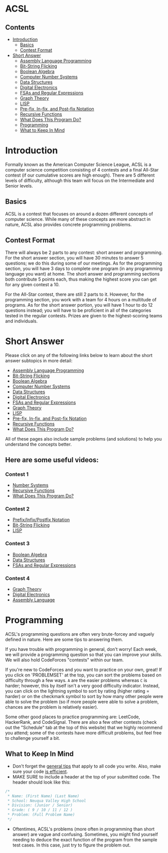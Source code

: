 # ACSL

## Contents
- [Introduction](#introduction)
  - [Basics](#basics)
  - [Contest Format](#contestformat)
- [Short Answer](#shortanswer)
  - [Assembly Language Programming](/resources/acsl/assembly)
  - [Bit-String Flicking](/resources/acsl/bitstringflicking)
  - [Boolean Algebra](/resources/acsl/booleanalgebra)
  - [Computer Number Systems](/resources/acsl/numbersystems)
  - [Data Structures](/resources/acsl/datastructures)
  - [Digital Electronics](/resources/acsl/digitalelectronics)
  - [FSAs and Regular Expressions](/resources/acsl/regex)
  - [Graph Theory](/resources/acsl/graphtheory)
  - [LISP](/resources/acsl/lisp)
  - [Pre-fix, In-fix, and Post-fix Notation](/resources/acsl/notation)
  - [Recursive Functions](/resources/acsl/recursion)
  - [What Does This Program Do?](/resources/acsl/wdtpd)
  - [Programming](#programming)
  - [What to Keep In Mind](#whattokeepinmind)
# Introduction

Formally known as the American Computer Science League, ACSL is a computer science competition consisting of 4 contests and a final All-Star contest (if our cumulative scores are high enough).
There are 5 different levels of difficulty, although this team will focus on the Intermediate and Senior levels.

## Basics

ACSL is a contest that focuses on around a dozen different concepts of computer science.
While many of these concepts are more abstract in nature, ACSL also provides concrete programming problems.

## Contest Format

There will always be 2 parts to any contest: short answer and programming. For the short answer section,
you will have 30 minutes to answer 5 questions; we do this during some of our meetings. As for the programming section, you will have 3 days to complete one program (in any programming language you want) at home. The short answer and programming sections both contribute 5 points each, thus making the highest score you can get for any given contest a 10.

For the All-Star contest, there are still 2 parts to it. However, for the programming section, you work with a team for 4 hours on a multitude of programs. As for the short answer portion, you will have 1 hour to do 12 questions instead; you will have to be proficient in all of the categories tested in the regular contests. Prizes are given to the highest-scoring teams and individuals.

# Short Answer

Please click on any of the following links below to learn about the short answer subtopics in more detail:

- [Assembly Language Programming](/resources/acsl/assembly)
- [Bit-String Flicking](/resources/acsl/bitstringflicking)
- [Boolean Algebra](/resources/acsl/booleanalgebra)
- [Computer Number Systems](/resources/acsl/numbersystems)
- [Data Structures](/resources/acsl/datastructures)
- [Digital Electronics](/resources/acsl/digitalelectronics)
- [FSAs and Regular Expressions](/resources/acsl/regex)
- [Graph Theory](/resources/acsl/graphtheory)
- [LISP](/resources/acsl/lisp)
- [Pre-fix, In-fix, and Post-fix Notation](/resources/acsl/notation)
- [Recursive Functions](/resources/acsl/recursion)
- [What Does This Program Do?](/resources/acsl/wdtpd)

All of these pages also include sample problems (and solutions) to help you understand the concepts better.

## Here are some useful videos: 
### Contest 1

- [Number Systems](https://www.youtube.com/watch?v=06ZQjWNFNMk)
- [Recursive Functions](https://www.youtube.com/watch?v=bgeYJFKMxoE)
- [What Does This Program Do?](https://www.youtube.com/watch?v=IBlXLEWeHjc)

### Contest 2

- [Prefix/Infix/Postfix Notation](https://www.youtube.com/watch?v=ut3jqc3zGY4)
- [Bit-String Flicking](https://www.youtube.com/watch?v=NwE066kjeFw)
- [LISP](https://www.youtube.com/watch?v=_vuFRpNRSco)

### Contest 3

- [Boolean Algebra](https://www.youtube.com/watch?v=8QgOB5-VpRY)
- [Data Structures](https://www.youtube.com/watch?v=lHvs0w2rEB8)
- [FSAs and Regular Expressions](https://www.youtube.com/watch?v=S3f7Wtn6I5U)

### Contest 4

- [Graph Theory](https://www.youtube.com/watch?v=JM4y49ldc34)
- [Digital Electronics](https://www.youtube.com/watch?v=CgpbfIoE8XY)
- [Assembly Language](https://www.youtube.com/watch?v=p4C2qm3wfjk)


# Programming

ACSL's programming questions are often very brute-forcey and vaguely defined in nature. Here are some tips
to answering them.

If you have trouble with programming in general, don't worry! Each week, we will provide a
programming question so that you can improve your skills. We will also hold CodeForces "contests"
within our team.

If you're new to CodeForces and you want to practice on your own, great! If you click on 'PROBLEMSET' at the top, you can sort
the problems based on difficulty through a few ways. `A` are the easier problems whereas `C` is harder; however, this by itself
isn't a very good difficulty indicator. Instead, you can click on the lightning symbol to sort by rating (higher rating = harder) or
on the checkmark symbol to sort by how many other people were able to solve the problem (so if more people were able to solve a problem,
chances are the problem is relatively easier).

Some other good places to practice programming are: LeetCode, HackerRank, and CodeSignal. There are also a few other contests
(check out the "Schedule" tab at the top of this website) that we highly recommend you attend; some of the contests have more difficult problems, but feel
free to challenge yourself a bit.

## What to Keep In Mind

- Don't forget the [general tips](/resources/tips) that apply to all code you write. Also, make sure your code [is efficient](/resources/efficiency).
- MAKE SURE to include a header at the top of your submitted code. The header should look like this:
```java
/*
 * Name: (First Name) (Last Name)
 * School: Neuqua Valley High School
 * Division: (Junior / Senior)
 * Grade: ( 9 / 10 / 11 / 12 )
 * Problem: (Full Problem Name)
 */
```
- Oftentimes, ACSL's problems (more often in programming than short answer) are vague and confusing. Sometimes, you might find yourself
needing to deduce the exact function of the program from the sample test cases. In this case, just try to figure the problem out.

